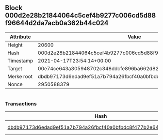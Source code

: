 ## Block 000d2e28b21844064c5cef4b9277c006cd5d88f96644d2da7acb0a362b44c024

Attribute | Value
--- | ---
Height | 20600
Hash | 000d2e28b21844064c5cef4b9277c006cd5d88f96644d2da7acb0a362b44c024
Timestamp | 2021-04-17T23:54:14+00:00
Target | 00e74ce643a305948702c348ddcfe896ba662d82c1a228faf4ad12250f07334e
Merke root | dbdb97173d6edad9ef51a7b794a26fbcf40a0bfbdc8f477b2e64cf6c6e062006
Nonce | 2950588379

```

```

### Transactions

Hash | Amount
--- | ---
[dbdb97173d6edad9ef51a7b794a26fbcf40a0bfbdc8f477b2e64cf6c6e062006](dbdb97173d6edad9ef51a7b794a26fbcf40a0bfbdc8f477b2e64cf6c6e062006.md) | 10.00000000 SKEPTI 
